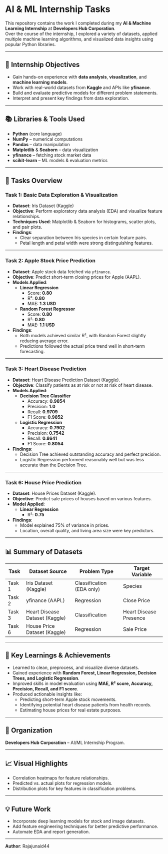 # AI & ML Internship Tasks

This repository contains the work I completed during my **AI & Machine Learning Internship** at **Developers Hub Corporation**.  
Over the course of the internship, I explored a variety of datasets, applied multiple machine learning algorithms, and visualized data insights using popular Python libraries.

---

## 📌 Internship Objectives
- Gain hands-on experience with **data analysis**, **visualization**, and **machine learning models**.
- Work with real-world datasets from **Kaggle** and APIs like **yfinance**.
- Build and evaluate predictive models for different problem statements.
- Interpret and present key findings from data exploration.

---

## 📚 Libraries & Tools Used
- **Python** (core language)
- **NumPy** – numerical computations
- **Pandas** – data manipulation
- **Matplotlib** & **Seaborn** – data visualization
- **yfinance** – fetching stock market data
- **scikit-learn** – ML models & evaluation metrics

---

## 📂 Tasks Overview

### **Task 1: Basic Data Exploration & Visualization**
- **Dataset**: Iris Dataset (Kaggle)
- **Objective**: Perform exploratory data analysis (EDA) and visualize feature relationships.
- **Techniques Used**: Matplotlib & Seaborn for histograms, scatter plots, and pair plots.
- **Findings**:
  - Clear separation between Iris species in certain feature pairs.
  - Petal length and petal width were strong distinguishing features.

---

### **Task 2: Apple Stock Price Prediction**
- **Dataset**: Apple stock data fetched via `yfinance`.
- **Objective**: Predict short-term closing prices for Apple (AAPL).
- **Models Applied**:
  - **Linear Regression**
    - Score: **0.80**
    - R²: **0.80**
    - MAE: **1.3 USD**
  - **Random Forest Regressor**
    - Score: **0.80**
    - R²: **0.80**
    - MAE: **1.1 USD**
- **Findings**:
  - Both models achieved similar R², with Random Forest slightly reducing average error.
  - Predictions followed the actual price trend well in short-term forecasting.

---

### **Task 3: Heart Disease Prediction**
- **Dataset**: Heart Disease Prediction Dataset (Kaggle).
- **Objective**: Classify patients as at risk or not at risk of heart disease.
- **Models Applied**:
  - **Decision Tree Classifier**
    - Accuracy: **0.9854**
    - Precision: **1.0**
    - Recall: **0.9709**
    - F1 Score: **0.9852**
  - **Logistic Regression**
    - Accuracy: **0.7902**
    - Precision: **0.7542**
    - Recall: **0.8641**
    - F1 Score: **0.8054**
- **Findings**:
  - Decision Tree achieved outstanding accuracy and perfect precision.
  - Logistic Regression performed reasonably well but was less accurate than the Decision Tree.

---

### **Task 6: House Price Prediction**
- **Dataset**: House Prices Dataset (Kaggle).
- **Objective**: Predict sale prices of houses based on various features.
- **Model Applied**:
  - **Linear Regression**
    - R²: **0.75**
- **Findings**:
  - Model explained 75% of variance in prices.
  - Location, overall quality, and living area size were key predictors.

---

## 📊 Summary of Datasets
| Task | Dataset Source | Problem Type | Target Variable |
|------|----------------|--------------|-----------------|
| Task 1 | Iris Dataset (Kaggle) | Classification (EDA only) | Species |
| Task 2 | yfinance (AAPL) | Regression | Close Price |
| Task 3 | Heart Disease Dataset (Kaggle) | Classification | Heart Disease Presence |
| Task 6 | House Price Dataset (Kaggle) | Regression | Sale Price |

---

## 🚀 Key Learnings & Achievements
- Learned to clean, preprocess, and visualize diverse datasets.
- Gained experience with **Random Forest, Linear Regression, Decision Trees, and Logistic Regression**.
- Improved skills in model evaluation using **MAE, R² score, Accuracy, Precision, Recall, and F1 score**.
- Produced actionable insights like:
  - Predicting short-term Apple stock movements.
  - Identifying potential heart disease patients from health records.
  - Estimating house prices for real estate purposes.

---

## 🏢 Organization
**Developers Hub Corporation** – AI/ML Internship Program.

---

## 📈 Visual Highlights
- Correlation heatmaps for feature relationships.
- Predicted vs. actual plots for regression models.
- Distribution plots for key features in classification problems.

---

## 💡 Future Work
- Incorporate deep learning models for stock and image datasets.
- Add feature engineering techniques for better predictive performance.
- Automate EDA and report generation.

---

**Author**: Rajajunaid44  
